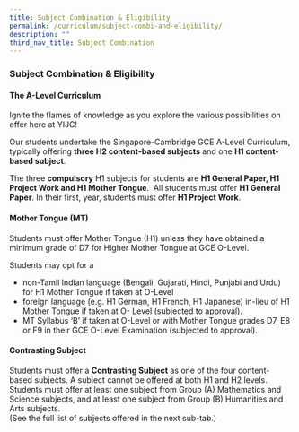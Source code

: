 ```yaml
---
title: Subject Combination & Eligibility
permalink: /curriculum/subject-combi-and-eligibility/
description: ""
third_nav_title: Subject Combination
---
```


### **Subject Combination & Eligibility**
#### **The A-Level Curriculum**
Ignite the flames of knowledge as you explore the various possibilities on offer here at YIJC!

Our students undertake the Singapore-Cambridge GCE A-Level Curriculum, typically offering **three H2 content-based subjects** and one **H1 content-based subject**. 

The three **compulsory** H1 subjects for students are **H1 General Paper, H1 Project Work and H1 Mother Tongue**.  All students must offer **H1 General Paper**. In their first, year, students must offer **H1 Project Work**.

#### **Mother Tongue (MT)**
Students must offer Mother Tongue (H1) unless they have obtained a minimum grade of D7 for Higher Mother Tongue at GCE O-Level.

Students may opt for a
* non-Tamil Indian language (Bengali, Gujarati, Hindi, Punjabi and Urdu) for H1 Mother Tongue if taken at O-Level 
* foreign language (e.g. H1 German, H1 French, H1 Japanese) in-lieu of H1 Mother Tongue if taken at O- Level (subjected to approval).
* MT Syllabus ‘B’ if taken at O-Level or with Mother Tongue grades D7, E8 or F9 in their GCE O-Level Examination (subjected to approval).

#### **Contrasting Subject**
Students must offer a **Contrasting Subject** as one of the four content-based subjects. A subject cannot be offered at both H1 and H2 levels. Students must offer at least one subject from Group (A) Mathematics and Science subjects, and at least one subject from Group (B) Humanities and Arts subjects. <br>(See the full list of subjects offered in the next sub-tab.)